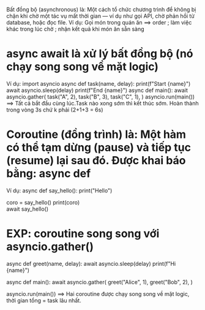 Bất đồng bộ (asynchronous) là: Một cách tổ chức chương trình để không bị chặn khi chờ một tác vụ mất thời gian — ví dụ như gọi API, chờ phản hồi từ database, hoặc đọc file.
Ví dụ: Gọi món trong quán ăn ==> order ; làm việc khác trong lúc chờ ; nhận kết quả khi món ăn sẵn sàng
# async await là xử lý bất đồng bộ (nó chạy song song về mặt logic)

Ví dụ:
import asyncio
async def task(name, delay):
    print(f"Start {name}")
    await asyncio.sleep(delay)
    print(f"End {name}")
async def main():
    await asyncio.gather(
        task("A", 2),
        task("B", 3),
        task("C", 1),
    )
asyncio.run(main())
==> Tất cả bắt đầu cùng lúc.Task nào xong sớm thì kết thúc sớm. Hoàn thành trong vòng 3s chứ k phải (2+1+3 = 6s)

# Coroutine (đồng trình) là: Một hàm có thể tạm dừng (pause) và tiếp tục (resume) lại sau đó. Được khai báo bằng:  async def
Ví dụ:
async def say_hello():
    print("Hello")

coro = say_hello()
print(coro)  
await say_hello()  

# EXP: coroutine song song với asyncio.gather()
async def greet(name, delay):
    await asyncio.sleep(delay)
    print(f"Hi {name}")

async def main():
    await asyncio.gather(
        greet("Alice", 1),
        greet("Bob", 2),
    )

asyncio.run(main())
==> Hai coroutine được chạy song song về mặt logic, thời gian tổng = task lâu nhất.

